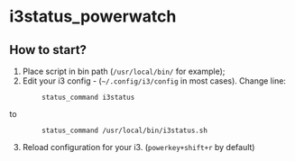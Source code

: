 # i3status_powerwatch
## How to start?
1. Place script in bin path (`/usr/local/bin/` for example);
2. Edit your i3 config - (`~/.config/i3/config` in most cases). Change line:
```
        status_command i3status
```
to
```
        status_command /usr/local/bin/i3status.sh 
```
3. Reload configuration for your i3. (`powerkey+shift+r` by default)
